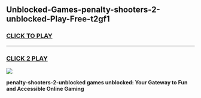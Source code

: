 
## Unblocked-Games-penalty-shooters-2-unblocked-Play-Free-t2gf1
<h3>
<a href="https://premium76.site?title=penalty-shooters-2-unblocked&ref=18A1">CLICK TO PLAY</a></h3>
<hr>

<h3>
<a href="https://premium76.site?title=penalty-shooters-2-unblocked&ref=18A1">CLICK 2 PLAY</a>
  
</h3>

<a href="https://premium76.site?title=penalty-shooters-2-unblocked&ref=18A1"><img src="https://clearcache.store/games.png"></a>


**penalty-shooters-2-unblocked games unblocked: Your Gateway to Fun and Accessible Online Gaming**
